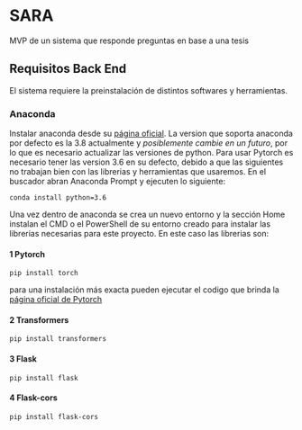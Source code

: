 # SARA
MVP de un sistema que responde preguntas en base a una tesis

## Requisitos Back End
El sistema requiere la preinstalación de distintos softwares y herramientas.

### Anaconda
Instalar anaconda desde su [página oficial](https://www.anaconda.com/).
La version que soporta anaconda por defecto es la 3.8 actualmente y *posiblemente cambie en un futuro*, por lo que es necesario actualizar las versiones de python.
Para usar Pytorch es necesario tener las version 3.6 en su defecto, debido a que las siguientes no trabajan bien con las librerias y herramientas que usaremos. En el buscador abran Anaconda Prompt y ejecuten lo siguiente:
```
conda install python=3.6
```
Una vez dentro de anaconda se crea un nuevo entorno y la sección Home instalan el CMD o el PowerShell de su entorno creado para instalar las librerias necesarias para este proyecto. En este caso las librerias son:

#### 1 Pytorch
```
pip install torch
```
para una instalación más exacta pueden ejecutar el codigo que brinda la [página oficial de Pytorch](https://pytorch.org/)

#### 2 Transformers
```
pip install transformers
```

#### 3 Flask
```
pip install flask
```

#### 4 Flask-cors
```
pip install flask-cors
```
